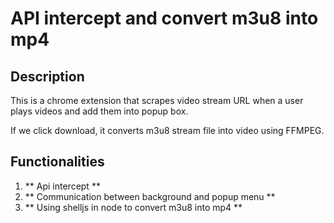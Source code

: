 # API intercept and convert m3u8 into mp4

## Description ##

This is a chrome extension that scrapes video stream URL when a user plays videos and add them into popup box.

If we click download, it converts m3u8 stream file into video using FFMPEG.

## Functionalities ##

1. ** Api intercept **
2. ** Communication between background and popup menu **
3. ** Using shelljs in node to convert m3u8 into mp4 **